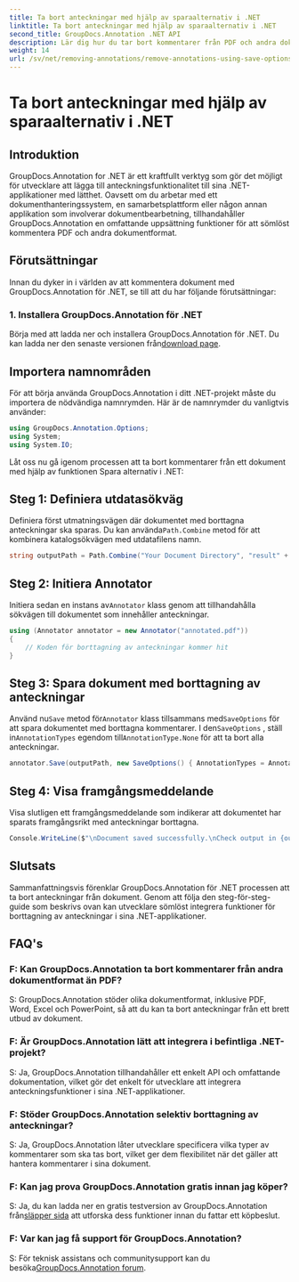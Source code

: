 ```yaml
---
title: Ta bort anteckningar med hjälp av sparaalternativ i .NET
linktitle: Ta bort anteckningar med hjälp av sparaalternativ i .NET
second_title: GroupDocs.Annotation .NET API
description: Lär dig hur du tar bort kommentarer från PDF och andra dokument i .NET med GroupDocs.Annotation. Steg-för-steg guide med kodexempel.
weight: 14
url: /sv/net/removing-annotations/remove-annotations-using-save-options/
---
```


# Ta bort anteckningar med hjälp av sparaalternativ i .NET

## Introduktion

GroupDocs.Annotation for .NET är ett kraftfullt verktyg som gör det möjligt för utvecklare att lägga till anteckningsfunktionalitet till sina .NET-applikationer med lätthet. Oavsett om du arbetar med ett dokumenthanteringssystem, en samarbetsplattform eller någon annan applikation som involverar dokumentbearbetning, tillhandahåller GroupDocs.Annotation en omfattande uppsättning funktioner för att sömlöst kommentera PDF och andra dokumentformat.

## Förutsättningar

Innan du dyker in i världen av att kommentera dokument med GroupDocs.Annotation för .NET, se till att du har följande förutsättningar:

### 1. Installera GroupDocs.Annotation för .NET

 Börja med att ladda ner och installera GroupDocs.Annotation för .NET. Du kan ladda ner den senaste versionen från[download page](https://releases.groupdocs.com/annotation/net/).

## Importera namnområden

För att börja använda GroupDocs.Annotation i ditt .NET-projekt måste du importera de nödvändiga namnrymden. Här är de namnrymder du vanligtvis använder:

```csharp
using GroupDocs.Annotation.Options;
using System;
using System.IO;
```


Låt oss nu gå igenom processen att ta bort kommentarer från ett dokument med hjälp av funktionen Spara alternativ i .NET:

## Steg 1: Definiera utdatasökväg

Definiera först utmatningsvägen där dokumentet med borttagna anteckningar ska sparas. Du kan använda`Path.Combine` metod för att kombinera katalogsökvägen med utdatafilens namn.

```csharp
string outputPath = Path.Combine("Your Document Directory", "result" + Path.GetExtension("input.pdf"));
```

## Steg 2: Initiera Annotator

 Initiera sedan en instans av`Annotator` klass genom att tillhandahålla sökvägen till dokumentet som innehåller anteckningar.

```csharp
using (Annotator annotator = new Annotator("annotated.pdf"))
{
    // Koden för borttagning av anteckningar kommer hit
}
```

## Steg 3: Spara dokument med borttagning av anteckningar

 Använd nu`Save` metod för`Annotator` klass tillsammans med`SaveOptions` för att spara dokumentet med borttagna kommentarer. I den`SaveOptions` , ställ in`AnnotationTypes` egendom till`AnnotationType.None` för att ta bort alla anteckningar.

```csharp
annotator.Save(outputPath, new SaveOptions() { AnnotationTypes = AnnotationType.None });
```

## Steg 4: Visa framgångsmeddelande

Visa slutligen ett framgångsmeddelande som indikerar att dokumentet har sparats framgångsrikt med anteckningar borttagna.

```csharp
Console.WriteLine($"\nDocument saved successfully.\nCheck output in {outputPath}.");
```

## Slutsats

Sammanfattningsvis förenklar GroupDocs.Annotation för .NET processen att ta bort anteckningar från dokument. Genom att följa den steg-för-steg-guide som beskrivs ovan kan utvecklare sömlöst integrera funktioner för borttagning av anteckningar i sina .NET-applikationer.

## FAQ's

### F: Kan GroupDocs.Annotation ta bort kommentarer från andra dokumentformat än PDF?

S: GroupDocs.Annotation stöder olika dokumentformat, inklusive PDF, Word, Excel och PowerPoint, så att du kan ta bort anteckningar från ett brett utbud av dokument.

### F: Är GroupDocs.Annotation lätt att integrera i befintliga .NET-projekt?

S: Ja, GroupDocs.Annotation tillhandahåller ett enkelt API och omfattande dokumentation, vilket gör det enkelt för utvecklare att integrera anteckningsfunktioner i sina .NET-applikationer.

### F: Stöder GroupDocs.Annotation selektiv borttagning av anteckningar?

S: Ja, GroupDocs.Annotation låter utvecklare specificera vilka typer av kommentarer som ska tas bort, vilket ger dem flexibilitet när det gäller att hantera kommentarer i sina dokument.

### F: Kan jag prova GroupDocs.Annotation gratis innan jag köper?

 S: Ja, du kan ladda ner en gratis testversion av GroupDocs.Annotation från[släpper sida](https://releases.groupdocs.com/) att utforska dess funktioner innan du fattar ett köpbeslut.

### F: Var kan jag få support för GroupDocs.Annotation?

 S: För teknisk assistans och communitysupport kan du besöka[GroupDocs.Annotation forum](https://forum.groupdocs.com/c/annotation/10).